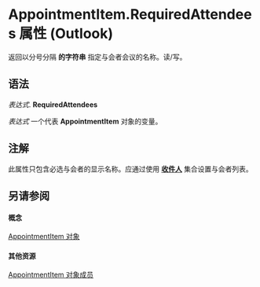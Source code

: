 
# AppointmentItem.RequiredAttendees 属性 (Outlook)

返回以分号分隔 **的字符串** 指定与会者会议的名称。读/写。


## 语法

 _表达式_. **RequiredAttendees**

 _表达式_ 一个代表 **AppointmentItem** 对象的变量。


## 注解

此属性只包含必选与会者的显示名称。应通过使用 **[收件人](774f56b7-4de8-9584-60cd-4fbf361f4c85.md)** 集合设置与会者列表。


## 另请参阅


#### 概念


[AppointmentItem 对象](204a409d-654e-27aa-643a-8344c631b82d.md)
#### 其他资源


[AppointmentItem 对象成员](c72c459d-6d3c-7a05-aa4a-b1b767ddc0b2.md)